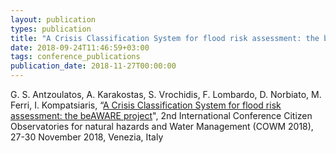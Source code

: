 ```yaml
---
layout: publication
types: publication
title: "A Crisis Classification System for flood risk assessment: the beAWARE project"
date: 2018-09-24T11:46:59+03:00
tags: conference_publications
publication_date: 2018-11-27T00:00:00
---
```

G. S. Antzoulatos, A. Karakostas, S. Vrochidis, F. Lombardo, D. Norbiato, M. Ferri, I. Kompatsiaris, “[A Crisis Classification System for flood risk assessment: the beAWARE project](https://zenodo.org/record/3739200#.X2CX6sBS9PY)", 2nd International Conference Citizen Observatories for natural hazards and Water Management (COWM 2018), 27-30 November 2018, Venezia, Italy